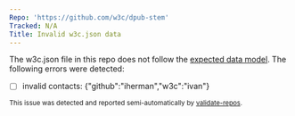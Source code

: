 ```yaml
---
Repo: 'https://github.com/w3c/dpub-stem'
Tracked: N/A
Title: Invalid w3c.json data
---
```


The w3c.json file in this repo does not follow the [expected data model](https://w3c.github.io/w3c.json.html). The following errors were detected:
* [ ] invalid contacts: {"github":"iherman","w3c":"ivan"}

<sub>This issue was detected and reported semi-automatically by [validate-repos](https://github.com/w3c/validate-repos/).</sub>

